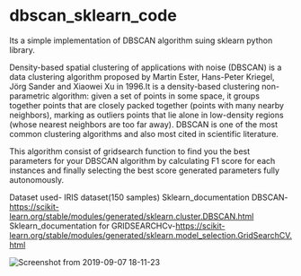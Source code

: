 # dbscan_sklearn_code
Its a simple implementation of DBSCAN algorithm suing sklearn python library.

Density-based spatial clustering of applications with noise (DBSCAN) is a data clustering algorithm proposed by Martin Ester, Hans-Peter Kriegel, Jörg Sander and Xiaowei Xu in 1996.It is a density-based clustering non-parametric algorithm: given a set of points in some space, it groups together points that are closely packed together (points with many nearby neighbors), marking as outliers points that lie alone in low-density regions (whose nearest neighbors are too far away). DBSCAN is one of the most common clustering algorithms and also most cited in scientific literature. 



This algorithm consist of gridsearch function to find you the best parameters for your DBSCAN algorithm by calculating F1 score for each instances and finally selecting the best score generated parameters fully autonomously.



Dataset used- IRIS dataset(150 samples)
Sklearn_documentation DBSCAN-https://scikit-learn.org/stable/modules/generated/sklearn.cluster.DBSCAN.html
Sklearn_documentation for GRIDSEARCHCv-https://scikit-learn.org/stable/modules/generated/sklearn.model_selection.GridSearchCV.html


![Screenshot from 2019-09-07 18-11-23](https://user-images.githubusercontent.com/24733068/64472022-b945b480-d19b-11e9-9c25-4905ffabd622.png)
